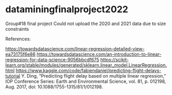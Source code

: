 # dataminingfinalproject2022
Group#18 final project
Could not upload the 2020 and 2021 data due to size constraints


References:

https://towardsdatascience.com/linear-regression-detailed-view-ea73175f6e86
https://towardsdatascience.com/an-introduction-to-linear-regression-for-data-science-9056bbcdf675
https://scikit-learn.org/stable/modules/generated/sklearn.linear_model.LinearRegression.html
https://www.kaggle.com/code/fabiendaniel/predicting-flight-delays-tutorial
Y. Ding, “Predicting flight delay based on multiple linear regression,” IOP Conference Series: Earth and Environmental Science, vol. 81, p. 012198, Aug. 2017, doi: 10.1088/1755-1315/81/1/012198.
